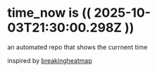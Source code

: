 # time_now is (( 2025-10-03T21:30:00.298Z ))

an automated repo that shows the currnent time

inspired by [breakingheatmap](https://github.com/breakingheatmap/breakingheatmap)